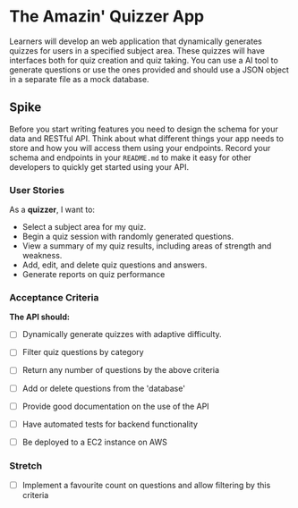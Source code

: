 # The Amazin' Quizzer App

Learners will develop an web application that dynamically generates quizzes for users in a specified subject area. These quizzes will have interfaces both for quiz creation and quiz taking. You can use a AI tool to generate questions or use the ones provided and should use a JSON object in a separate file as a mock database. 

## Spike

Before you start writing features you need to design the schema for your data and RESTful API. Think about what different things your app needs to store and how you will access them using your endpoints. Record your schema and endpoints in your `README.md` to make it easy for other developers to quickly get started using your API. 

### User Stories

As a **quizzer**, I want to:

- Select a subject area for my quiz.
- Begin a quiz session with randomly generated questions.
- View a summary of my quiz results, including areas of strength and weakness.
- Add, edit, and delete quiz questions and answers.
- Generate reports on quiz performance

### Acceptance Criteria

**The API should:**

- [ ] Dynamically generate quizzes with adaptive difficulty.
- [ ] Filter quiz questions by category
- [ ] Return any number of questions by the above criteria
- [ ] Add or delete questions from the 'database'
- [ ] Provide good documentation on the use of the API
- [ ] Have automated tests for backend functionality
- [ ] Be deployed to a EC2 instance on AWS


### Stretch
- [ ] Implement a favourite count on questions and allow filtering by this criteria
